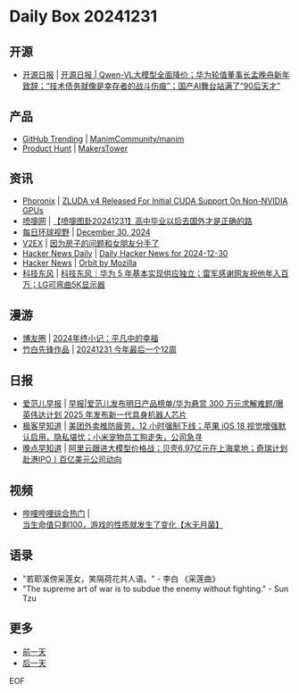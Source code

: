 # Daily Box 20241231

## 开源
- [开源日报](https://www.oschina.net/news/column?columnId=25) | [开源日报 | Qwen-VL大模型全面降价；华为轮值董事长孟晚舟新年致辞；“技术债务就像是幸存者的战斗伤痕”；国产AI舞台站满了“90后天才”](https://www.oschina.net/news/327414)

## 产品
- [GitHub Trending](https://github.com/trending?since=daily) | [ManimCommunity/manim](https://github.com/ManimCommunity/manim)
- [Product Hunt](https://www.producthunt.com) | [MakersTower](https://www.producthunt.com/posts/makerstower)

## 资讯
- [Phoronix](https://www.phoronix.com/) | [ZLUDA v4 Released For Initial CUDA Support On Non-NVIDIA GPUs](https://www.phoronix.com/news/ZLUDA-v4-Released)
- [喷嚏网](http://www.dapenti.com/blog/blog.asp?subjectid=70&name=xilei) | [【喷嚏图卦20241231】高中毕业以后去国外才是正确的路](http://www.dapenti.com/blog/more.asp?name=xilei&id=183391)
- [每日环球视野](https://idai.ly/) | [December 30, 2024](http://m.idai.ly/se/a193iG?1735488000)
- [V2EX](https://www.v2ex.com/) | [因为房子的问题和女朋友分手了](https://www.v2ex.com/t/1101644)
- [Hacker News Daily](https://www.daemonology.net/hn-daily/) | [Daily Hacker News for 2024-12-30](https://www.daemonology.net/hn-daily/2024-12-30.html)
- [Hacker News](https://news.ycombinator.com/front) | [Orbit by Mozilla](https://news.ycombinator.com/item?id=42555440)
- [科技东风](https://m.smzdm.com/tag/tn0400v/) | [科技东风｜华为 5 年基本实现供应独立；雷军感谢网友祝他年入百万；LG可弯曲5K显示器](https://post.m.smzdm.com/p/aov8454r/)

## 漫游
- [博友圈](https://www.boyouquan.com/home) | [2024年终小记：平凡中的幸福](https://www.boyouquan.com/go?from=feed&link=https%3A%2F%2Fwww.weisay.com%2Fblog%2F2024-year-end-summary.html)
- [竹白先锋作品](https://www.zhubai.wiki/) | [20241231 今年最后一个12周](https://open.zhubai.wiki/a/l/t/z/pl/river/2485778747619164160)

## 日报
- [爱范儿早报](https://www.ifanr.com/category/ifanrnews) | [早报|爱范儿发布明日产品榜单/华为悬赏 300 万元求解难题/曝英伟达计划 2025 年发布新一代具身机器人芯片](https://www.ifanr.com/1610689)
- [极客早知道](https://www.geekpark.net/column/74) | [美团外卖推防疲劳，12 小时强制下线；苹果 iOS 18 视觉增强默认启用，隐私堪忧；小米宠物员工狗走失，公司急寻](https://www.geekpark.net/news/344834)
- [晚点早知道](https://www.latepost.com/news/index?proma=3) | [阿里云跟进大模型价格战；贝壳6.97亿元在上海拿地；奇瑞计划赴港IPO丨百亿美元公司动向](https://www.latepost.com/news/dj_detail?id=2716)

## 视频
- [哔哩哔哩综合热门](https://www.bilibili.com/v/popular/all/) | [当生命值只剩100，游戏的性质就发生了变化【水无月菌】](https://bili2233.cn/BV18A6HYQErc)

## 语录
- "若耶溪傍采莲女，笑隔荷花共人语。" - 李白 《采莲曲》
- "The supreme art of war is to subdue the enemy without fighting." - Sun Tzu

## 更多
- [前一天](daily-box-20241230.md)
- [后一天](daily-box-20250101.md)

EOF